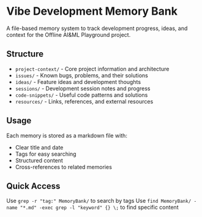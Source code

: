 # Vibe Development Memory Bank

A file-based memory system to track development progress, ideas, and context for the Offline AI&ML Playground project.

## Structure

- `project-context/` - Core project information and architecture
- `issues/` - Known bugs, problems, and their solutions
- `ideas/` - Feature ideas and development thoughts
- `sessions/` - Development session notes and progress
- `code-snippets/` - Useful code patterns and solutions
- `resources/` - Links, references, and external resources

## Usage

Each memory is stored as a markdown file with:
- Clear title and date
- Tags for easy searching
- Structured content
- Cross-references to related memories

## Quick Access

Use `grep -r "tag:" MemoryBank/` to search by tags
Use `find MemoryBank/ -name "*.md" -exec grep -l "keyword" {} \;` to find specific content
